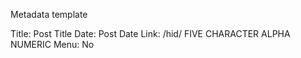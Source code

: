 


Metadata template

Title: Post Title
Date: Post Date
Link: /hid/ FIVE CHARACTER ALPHA NUMERIC
Menu: No

 